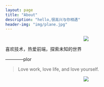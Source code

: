```yaml
---
layout: page
title: "About"
description: "hello,很高兴与你相遇"
header-img: "img/plane.jpg"
---
```


<center>
    <p><img src="http://p1.bpimg.com/567571/9afa2901d3e320ab.jpg" align="center"></p>
</center>

喜欢技术，热爱前端，探索未知的世界

————plor


> Love work, love life, and love yourself.

<center>
    <p><img src="http://dreamofbook.qiniudn.com/hacker.png" align="center"></p>
</center>
